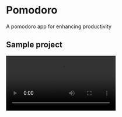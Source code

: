 # Pomodoro
A pomodoro app for enhancing productivity 


## Sample project 

![](images/RPReplay_Final1559769163.MP4)
